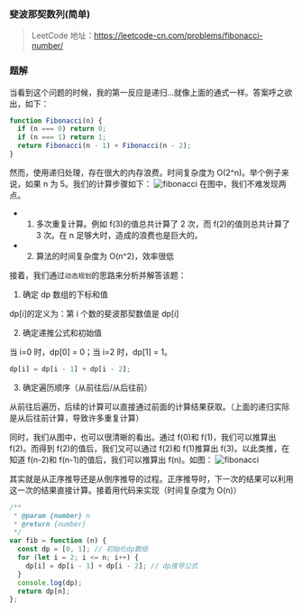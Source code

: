 ### 斐波那契数列(简单)

> LeetCode 地址：https://leetcode-cn.com/problems/fibonacci-number/

### 题解

当看到这个问题的时候，我的第一反应是递归...就像上面的通式一样。答案呼之欲出，如下：

```js
function Fibonacci(n) {
  if (n === 0) return 0;
  if (n === 1) return 1;
  return Fibonacci(n - 1) + Fibonacci(n - 2);
}
```

然而，使用递归处理，存在很大的内存浪费。时间复杂度为 O(2^n)。举个例子来说，如果 n 为 5。我们的计算步骤如下：
![fibonacci](https://raw.githubusercontent.com/kerwin-ly/Blog/master/assets/imgs/fibonacci.png)
在图中，我们不难发现两点。

- 1. 多次重复计算。例如 f(3)的值总共计算了 2 次，而 f(2)的值则总共计算了 3 次。在 n 足够大时，造成的浪费也是巨大的。
- 2. 算法的时间复杂度为 O(n^2)，效率很低

接着，我们通过`动态规划`的思路来分析并解答该题：

1. 确定 dp 数组的下标和值

dp[i]的定义为：第 i 个数的斐波那契数值是 dp[i]

2. 确定递推公式和初始值

当 i=0 时，dp[0] = 0；当 i=2 时，dp[1] = 1。

```js
dp[i] = dp[i - 1] + dp[i - 2];
```

3. 确定遍历顺序（从前往后/从后往前）

从前往后遍历，后续的计算可以直接通过前面的计算结果获取。（上面的递归实际是从后往前计算，导致许多重复计算）

同时，我们从图中，也可以很清晰的看出。通过 f(0)和 f(1)，我们可以推算出 f(2)。而得到 f(2)的值后，我们又可以通过 f(2)和 f(1)推算出 f(3)。以此类推，在知道 f(n-2)和 f(n-1)的值后，我们可以推算出 f(n)。如图：
![fibonacci](https://raw.githubusercontent.com/kerwin-ly/Blog/master/assets/imgs/fibonacci2.png)

其实就是从正序推导还是从倒序推导的过程。正序推导时，下一次的结果可以利用这一次的结果直接计算。接着用代码来实现（时间复杂度为 O(n)）

```js
/**
 * @param {number} n
 * @return {number}
 */
var fib = function (n) {
  const dp = [0, 1]; // 初始化dp数组
  for (let i = 2; i <= n; i++) {
    dp[i] = dp[i - 1] + dp[i - 2]; // dp推导公式
  }
  console.log(dp);
  return dp[n];
};
```
